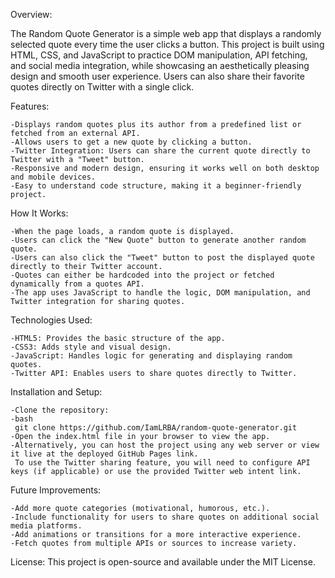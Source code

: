 Overview:

The Random Quote Generator is a simple web app that displays a randomly selected quote every time the user clicks a button. This project is built using HTML, CSS, and JavaScript to practice DOM manipulation, API fetching, and social media integration, while showcasing an aesthetically pleasing design and smooth user experience. Users can also share their favorite quotes directly on Twitter with a single click.

Features:

    -Displays random quotes plus its author from a predefined list or fetched from an external API.
    -Allows users to get a new quote by clicking a button.
    -Twitter Integration: Users can share the current quote directly to Twitter with a "Tweet" button.
    -Responsive and modern design, ensuring it works well on both desktop and mobile devices.
    -Easy to understand code structure, making it a beginner-friendly project.

How It Works:

    -When the page loads, a random quote is displayed.
    -Users can click the "New Quote" button to generate another random quote.
    -Users can also click the "Tweet" button to post the displayed quote directly to their Twitter account.
    -Quotes can either be hardcoded into the project or fetched dynamically from a quotes API.
    -The app uses JavaScript to handle the logic, DOM manipulation, and Twitter integration for sharing quotes.

Technologies Used:

    -HTML5: Provides the basic structure of the app.
    -CSS3: Adds style and visual design.
    -JavaScript: Handles logic for generating and displaying random quotes.
    -Twitter API: Enables users to share quotes directly to Twitter.

Installation and Setup:

    -Clone the repository:
    -bash
     git clone https://github.com/IamLRBA/random-quote-generator.git
    -Open the index.html file in your browser to view the app.
    -Alternatively, you can host the project using any web server or view it live at the deployed GitHub Pages link.
     To use the Twitter sharing feature, you will need to configure API keys (if applicable) or use the provided Twitter web intent link.

Future Improvements:

    -Add more quote categories (motivational, humorous, etc.).
    -Include functionality for users to share quotes on additional social media platforms.
    -Add animations or transitions for a more interactive experience.
    -Fetch quotes from multiple APIs or sources to increase variety.

License:
This project is open-source and available under the MIT License.
